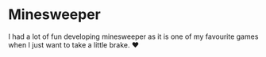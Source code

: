 # Minesweeper
I had a lot of fun developing minesweeper as it is one of my favourite games when I just want to take a little brake. ❤
